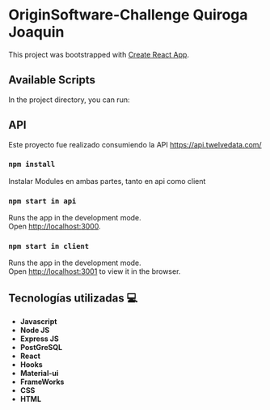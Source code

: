 # OriginSoftware-Challenge Quiroga Joaquin

This project was bootstrapped with [Create React App](https://github.com/facebook/create-react-app).

## Available Scripts

In the project directory, you can run:

## API

Este proyecto fue realizado consumiendo la API https://api.twelvedata.com/

### `npm install`

Instalar Modules en ambas partes, tanto en api como client

### `npm start in api`

Runs the app in the development mode.\
Open [http://localhost:3000](http://localhost:3000).

### `npm start in client`

Runs the app in the development mode.\
Open [http://localhost:3001](http://localhost:3001) to view it in the browser.

## Tecnologías utilizadas :computer: 

* __Javascript__
* __Node JS__
* __Express JS__
* __PostGreSQL__
* __React__
* __Hooks__
* __Material-ui__
* __FrameWorks__
* __CSS__
* __HTML__

